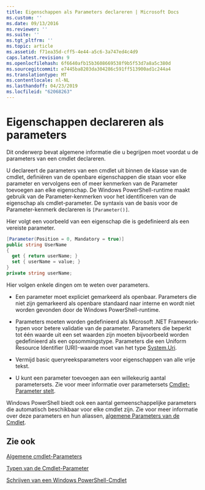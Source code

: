 ```yaml
---
title: Eigenschappen als Parameters declareren | Microsoft Docs
ms.custom: ''
ms.date: 09/13/2016
ms.reviewer: ''
ms.suite: ''
ms.tgt_pltfrm: ''
ms.topic: article
ms.assetid: f71ea35d-cff5-4e44-a5c6-3a747ed4c4d9
caps.latest.revision: 9
ms.openlocfilehash: 6f6640afb15b3608669538f9b5f53d7a8a5c380d
ms.sourcegitcommit: e7445ba8203da304286c591ff513900ad1c244a4
ms.translationtype: MT
ms.contentlocale: nl-NL
ms.lasthandoff: 04/23/2019
ms.locfileid: "62068263"
---
```

# <a name="declaring-properties-as-parameters"></a>Eigenschappen declareren als parameters

Dit onderwerp bevat algemene informatie die u begrijpen moet voordat u de parameters van een cmdlet declareren.

U declareert de parameters van een cmdlet uit binnen de klasse van de cmdlet, definiëren van de openbare eigenschappen die staan voor elke parameter en vervolgens een of meer kenmerken van de Parameter toevoegen aan elke eigenschap. De Windows PowerShell-runtime maakt gebruik van de Parameter-kenmerken voor het identificeren van de eigenschap als cmdlet-parameter. De syntaxis van de basis voor de Parameter-kenmerk declareren is `[Parameter()]`.

Hier volgt een voorbeeld van een eigenschap die is gedefinieerd als een vereiste parameter.

```csharp
[Parameter(Position = 0, Mandatory = true)]
public string UserName
{
  get { return userName; }
  set { userName = value; }
}
private string userName;
```

Hier volgen enkele dingen om te weten over parameters.

- Een parameter moet expliciet gemarkeerd als openbaar. Parameters die niet zijn gemarkeerd als openbare standaard naar interne en wordt niet worden gevonden door de Windows PowerShell-runtime.

- Parameters moeten worden gedefinieerd als Microsoft .NET Framework-typen voor betere validatie van de parameter. Parameters die beperkt tot één waarde uit een set waarden zijn moeten bijvoorbeeld worden gedefinieerd als een opsommingstype. Parameters die een Uniform Resource Identifier (URI)-waarde moet van het type [System.Uri](/dotnet/api/System.Uri).

- Vermijd basic queryreeksparameters voor eigenschappen van alle vrije tekst.

- U kunt een parameter toevoegen aan een willekeurig aantal parametersets. Zie voor meer informatie over parametersets [Cmdlet-Parameter stelt](./cmdlet-parameter-sets.md).

Windows PowerShell biedt ook een aantal gemeenschappelijke parameters die automatisch beschikbaar voor elke cmdlet zijn. Zie voor meer informatie over deze parameters en hun aliassen, [algemene Parameters van de Cmdlet](./common-parameter-names.md).

## <a name="see-also"></a>Zie ook

[Algemene cmdlet-Parameters](./common-parameter-names.md)

[Typen van de Cmdlet-Parameter](./types-of-cmdlet-parameters.md)

[Schrijven van een Windows PowerShell-Cmdlet](./writing-a-windows-powershell-cmdlet.md)
